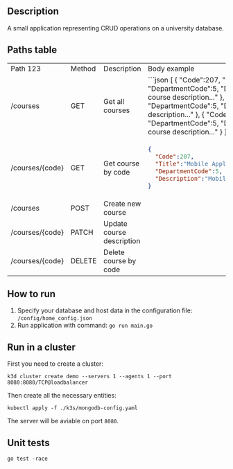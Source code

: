 ## Description
A small application representing CRUD operations on a university database.
## Paths table
<table>
<tr>
<td>Path 123</td>
<td>Method</td>
<td>Description</td>
<td>Body example</td>
</tr>  
<tr>
<td>/courses</td>
<td>GET</td>
<td>Get all courses</td>
<td> 
```json
[
  {
    "Code":207,
    "Title":"Mobile Application Development",
    "DepartmentCode":5,
    "Description":"Mobile Application Development course description..."
  },
  {
    "Code":208,
    "Title":"Java Web Development",
    "DepartmentCode":5,
    "Description":"Java Web Development course description..."
  },
  {
    "Code":209,
    "Title":"Architecture Operating Systems",
    "DepartmentCode":5,
    "Description":"Architecture Operating Systems course description..."
  }
]
```
</td>
</tr>
<tr>
<td>/courses/{code}</td>
<td>GET</td>
<td>Get course by code</td>
<td>
  
```json
{
  "Code":207,
  "Title":"Mobile Application Development",
  "DepartmentCode":5,
  "Description":"Mobile Application Development course description..."
}
```
</td>
</tr>
<tr>
<td>/courses</td>
<td>POST</td>
<td>Create new course</td>
<td></td>
</tr>
<tr>
<td>/courses/{code}</td>
<td>PATCH</td>
<td>Update course description</td>
<td></td>
</tr>
<tr>
<td>/courses/{code}</td>
<td>DELETE</td>
<td>Delete course by code</td>
<td></td>
</tr>
</table>

## How to run  
1. Specify your database and host data in the configuration file: `/config/home_config.json`
2. Run application with command: `go run main.go`


## Run in a cluster

First you need to create a cluster:

```
k3d cluster create demo --servers 1 --agents 1 --port 8080:8080/TCP@loadbalancer
```

Then create all the necessary entities:
```
kubectl apply -f ./k3s/mongodb-config.yaml
```

The server will be aviable on port `8080`. 

## Unit tests
```
go test -race
```
